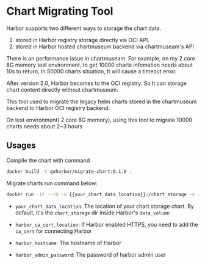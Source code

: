 # Chart Migrating Tool

Harbor supports two different ways to storage the chart data.

   1. stored in Harbor registry storage directly via OCI API.
   2. stored in Harbor hosted chartmuseum backend via chartmuseam's API

There is an performance issue in chartmuseam. For example, on my 2 core 8G memory test environment, to get 10000 charts infomation needs about 10s to return, In 50000 charts situation, It will cause a timeout error.

After version 2.0, Harbor becomes to the OCI registry. So It can storage chart content directly without chartmuseum.

This tool used to migrate the legacy helm charts stored in the chartmuseum backend to Harbor OCI registry backend.

On test environment( 2 core 8G memory), using this tool to migrate 10000 charts needs about 2~3 hours

## Usages

Compile the chart with command

``` sh
docker build -t goharbor/migrate-chart:0.1.0 .
```

Migrate charts run command below:

``` sh
docker run -it --rm -v {{your_chart_data_location}}:/chart_storage -v {{harbor_ca_cert_location}}:/usr/local/share/ca-certificates/harbor_ca.crt  goharbor/migrate-chart:0.1.0 --hostname {{harbor_hostname}} --password {{harbor_admin_password}}
```

* `your_chart_data_location`: The location of your chart storage chart. By default, it's the `chart_storage` dir inside Harbor's `data_volumn`

* `harbor_ca_cert_location`: If Harbor enabled HTTPS, you need to add the `ca_cert` for connecting Harbor

* `harbor_hostname`: The hostname of Harbor

* `harbor_admin_password`: The password of harbor admin user
